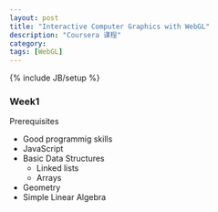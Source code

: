 ```yaml
---
layout: post
title: "Interactive Computer Graphics with WebGL"
description: "Coursera 课程"
category:
tags: [WebGL]
---
```

{% include JB/setup %}

### Week1

Prerequisites

- Good programmig skills
- JavaScript
- Basic Data Structures
  - Linked lists
  - Arrays
- Geometry
- Simple Linear Algebra
